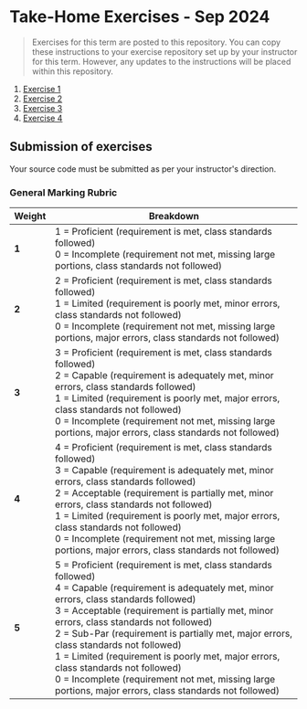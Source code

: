 # Take-Home Exercises - Sep 2024

> Exercises for this term are posted to this repository. You can copy these instructions to your exercise repository set up by your instructor for this term. However, any updates to the instructions will be placed within this repository.

1. [Exercise 1](./Exercise1/README.md)
1. [Exercise 2](./Exercise2/README.md)
1. [Exercise 3](./Exercise3/README.md)
1. [Exercise 4](./Exercise4/README.md)


## Submission of exercises

Your source code must be submitted as per your instructor's direction. 

### General Marking Rubric

| Weight | Breakdown |
| ----- | --------- |
| **1** | 1 = Proficient (requirement is met, class standards followed)<br />0 = Incomplete (requirement not met, missing large portions, class standards not followed) |
| **2** | 2 = Proficient (requirement is met, class standards followed)<br />1 = Limited (requirement is poorly met, minor errors, class standards not followed)<br />0 = Incomplete (requirement not met, missing large portions, major errors, class standards not followed) |
| **3** | 3 = Proficient (requirement is met, class standards followed)<br />2 = Capable (requirement is adequately met, minor errors, class standards followed)<br />1 = Limited (requirement is poorly met, major errors, class standards not followed)<br />0 = Incomplete (requirement not met, missing large portions, major errors, class standards not followed) |
| **4** | 4 = Proficient (requirement is met, class standards followed)<br />3 = Capable (requirement is adequately met, minor errors, class standards followed)<br />2 = Acceptable (requirement is partially met, minor errors, class standards not followed)<br />1 = Limited (requirement is poorly met, major errors, class standards not followed)<br />0 = Incomplete (requirement not met, missing large portions, major errors, class standards not followed) |
| **5** | 5 = Proficient (requirement is met, class standards followed)<br />4 = Capable (requirement is adequately met, minor errors, class standards followed)<br />3 = Acceptable (requirement is partially met, minor errors, class standards not followed)<br />2 = Sub-Par (requirement is partially met, major errors, class standards not followed)<br />1 = Limited (requirement is poorly met, major errors, class standards not followed)<br />0 = Incomplete (requirement not met, missing large portions, major errors, class standards not followed) |
